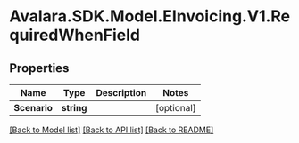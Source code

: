 # Avalara.SDK.Model.EInvoicing.V1.RequiredWhenField

## Properties

Name | Type | Description | Notes
------------ | ------------- | ------------- | -------------
**Scenario** | **string** |  | [optional] 

[[Back to Model list]](../../../README.md#documentation-for-models) [[Back to API list]](../../../README.md#documentation-for-api-endpoints) [[Back to README]](../../../README.md)

